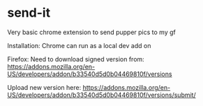 # send-it
Very basic chrome extension to send pupper pics to my gf


Installation:
Chrome can run as a local dev add on

Firefox:
Need to download signed version from:
https://addons.mozilla.org/en-US/developers/addon/b33540d5d0b04469810f/versions


Upload new version here:
https://addons.mozilla.org/en-US/developers/addon/b33540d5d0b04469810f/versions/submit/
